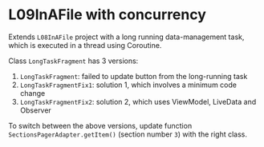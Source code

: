 L09InAFile with concurrency
============================

Extends `L08InAFile` project with a long running data-management task, which is executed in a thread using Coroutine.

Class `LongTaskFragment` has 3 versions:
1. `LongTaskFragment`: failed to update button from the long-running task
2. `LongTaskFragmentFix1`: solution 1, which involves a minimum code change
3. `LongTaskFragmentFix2`: solution 2, which uses ViewModel, LiveData and Observer

To switch between the above versions, update function `SectionsPagerAdapter.getItem()` 
(section number `3`) with the right class.